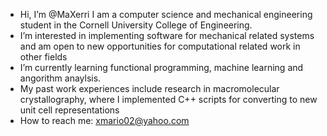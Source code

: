 - Hi, I’m @MaXerri I am a computer science and mechanical engineering student in the Cornell University College of Engineering. 
- I’m interested in implementing software for mechanical related systems and am open to new opportunities for computational related work in other fields 
- I’m currently learning functional programming, machine learning and angorithm anaylsis.  
- My past work experiences include research in macromolecular crystallography, where I implemented C++ scripts for converting to new unit cell representations
- How to reach me: xmario02@yahoo.com

<!---
MaXerri/MaXerri is a ✨ special ✨ repository because its `README.md` (this file) appears on your GitHub profile.
You can click the Preview link to take a look at your changes.
--->
